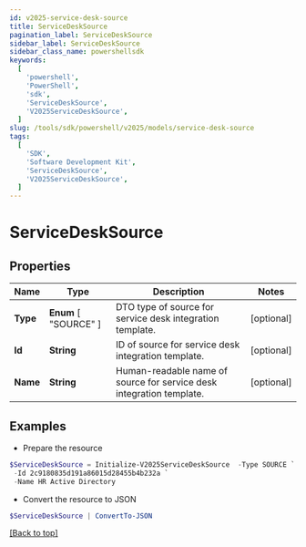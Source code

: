 ```yaml
---
id: v2025-service-desk-source
title: ServiceDeskSource
pagination_label: ServiceDeskSource
sidebar_label: ServiceDeskSource
sidebar_class_name: powershellsdk
keywords:
  [
    'powershell',
    'PowerShell',
    'sdk',
    'ServiceDeskSource',
    'V2025ServiceDeskSource',
  ]
slug: /tools/sdk/powershell/v2025/models/service-desk-source
tags:
  [
    'SDK',
    'Software Development Kit',
    'ServiceDeskSource',
    'V2025ServiceDeskSource',
  ]
---
```


# ServiceDeskSource

## Properties

| Name | Type | Description | Notes |
| --- | --- | --- | --- |
| **Type** | **Enum** [ "SOURCE" ] | DTO type of source for service desk integration template. | [optional] |
| **Id** | **String** | ID of source for service desk integration template. | [optional] |
| **Name** | **String** | Human-readable name of source for service desk integration template. | [optional] |

## Examples

- Prepare the resource

```powershell
$ServiceDeskSource = Initialize-V2025ServiceDeskSource  -Type SOURCE `
 -Id 2c9180835d191a86015d28455b4b232a `
 -Name HR Active Directory
```

- Convert the resource to JSON

```powershell
$ServiceDeskSource | ConvertTo-JSON
```

[[Back to top]](#)
